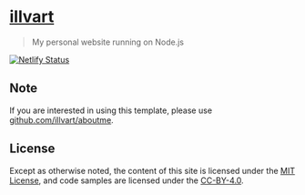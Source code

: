 # [illvart](https://github.com/illvart/illvart)

> My personal website running on Node.js

[![Netlify Status](https://api.netlify.com/api/v1/badges/0392af17-3c20-4278-8139-7dbabd347d5c/deploy-status)](https://app.netlify.com/sites/illvart/deploys)

## Note
If you are interested in using this template, please use [github.com/illvart/aboutme](https://github.com/illvart/aboutme).

## License
Except as otherwise noted, the content of this site is licensed under the [MIT License](LICENSE), and code samples are licensed under the [CC-BY-4.0](https://creativecommons.org/licenses/by/4.0/).
